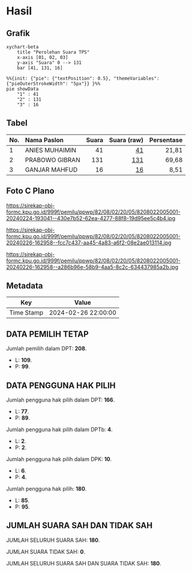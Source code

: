 # Hasil

## Grafik

```mermaid
xychart-beta
    title "Perolehan Suara TPS"
    x-axis [01, 02, 03]
    y-axis "Suara" 0 --> 131
    bar [41, 131, 16]
```

```mermaid
%%{init: {"pie": {"textPosition": 0.5}, "themeVariables": {"pieOuterStrokeWidth": "5px"}} }%%
pie showData
    "1" : 41
    "2" : 131
    "3" : 16
```

## Tabel

| No. | Nama Paslon    | Suara | Suara (raw) | Persentase |
|:--- |:-------------- | -----:| -----------:| ----------:|
| 1   | ANIES MUHAIMIN | 41    | [41][p-1]   | 21,81      |
| 2   | PRABOWO GIBRAN | 131   | [131][p-2]  | 69,68      |
| 3   | GANJAR MAHFUD  | 16    | [16][p-3]   | 8,51       |


[p-1]: https://github.com/gigit-pemilu/pemilu-2024-82-maluku-utara/blob/main/pilpres/hitung-suara/sub/82-maluku-utara/sub/08-pulau-taliabu/sub/02-taliabu-barat-laut/sub/2005-onemay/sub/001-tps/sub/paslon-1.txt
[p-2]: https://github.com/gigit-pemilu/pemilu-2024-82-maluku-utara/blob/main/pilpres/hitung-suara/sub/82-maluku-utara/sub/08-pulau-taliabu/sub/02-taliabu-barat-laut/sub/2005-onemay/sub/001-tps/sub/paslon-2.txt
[p-3]: https://github.com/gigit-pemilu/pemilu-2024-82-maluku-utara/blob/main/pilpres/hitung-suara/sub/82-maluku-utara/sub/08-pulau-taliabu/sub/02-taliabu-barat-laut/sub/2005-onemay/sub/001-tps/sub/paslon-3.txt

## Foto C Plano

https://sirekap-obj-formc.kpu.go.id/999f/pemilu/ppwp/82/08/02/20/05/8208022005001-20240224-193041--430e7b52-62ea-4277-88f8-19d95ee5c4b4.jpg

https://sirekap-obj-formc.kpu.go.id/999f/pemilu/ppwp/82/08/02/20/05/8208022005001-20240226-162958--fcc7c437-aa45-4a83-a6f2-08e2ae013114.jpg

https://sirekap-obj-formc.kpu.go.id/999f/pemilu/ppwp/82/08/02/20/05/8208022005001-20240226-162958--a286b96e-58b9-4aa5-8c2c-634437985a2b.jpg


## Metadata

| Key        | Value               |
| ---------- | ------------------- |
| Time Stamp | 2024-02-26 22:00:00 |


## DATA PEMILIH TETAP

Jumlah pemilih dalam DPT: **208**.
 * L: **109**.
 * P: **99**.

## DATA PENGGUNA HAK PILIH

Jumlah pengguna hak pilih dalam DPT: **166**.
 * L: **77**.
 * P: **89**.

Jumlah pengguna hak pilih dalam DPTb: **4**.
 * L: **2**.
 * P: **2**.

Jumlah pengguna hak pilih dalam DPK: **10**.
 * L: **6**.
 * P: **4**.

Jumlah pengguna hak pilih: **180**.
 * L: **85**.
 * P: **95**.

## JUMLAH SUARA SAH DAN TIDAK SAH

JUMLAH SELURUH SUARA SAH: **180**.

JUMLAH SUARA TIDAK SAH: **0**.

JUMLAH SELURUH SUARA SAH DAN SUARA TIDAK SAH: **180**.


